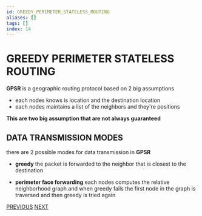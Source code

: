 ```yaml
---
id: GREEDY_PERIMETER_STATELESS_ROUTING
aliases: []
tags: []
index: 14
---
```


# GREEDY PERIMETER STATELESS ROUTING

**GPSR** is a geographic routing protocol based on 2 big assumptions

- each nodes knows is location and the destination location
- each nodes maintains a list of the neighbors and they're positions

**This are two big assumption that are not always guaranteed**

## DATA TRANSMISSION MODES

there are 2 possible modes for data transmission in **GPSR**

- **greedy** the packet is forwarded to the neighbor that is closest to the destination

 - **perimeter face forwarding** each nodes computes the relative neighborhood graph and when greedy fails the first node in the graph is traversed and then greedy is tried again

[PREVIOUS](pages/manets/ADHOC_ON_DEMAND_DISTANCE_VECTOR.md) [NEXT](pages/manets/TEMPORARY_ORDERED_ROUTING_ALGORITHM.md)
